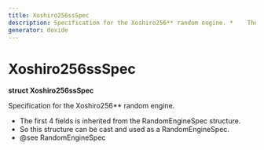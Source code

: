 ```yaml
---
title: Xoshiro256ssSpec
description: Specification for the Xoshiro256** random engine. *    The first 4 fields is inherited from the RandomEngineSpec structure. *    So this structure can be cast and used as a RandomEngineSpec. * @see RandomEngineSpec 
generator: doxide
---
```



# Xoshiro256ssSpec

**struct Xoshiro256ssSpec**


Specification for the Xoshiro256** random engine.
 *    The first 4 fields is inherited from the RandomEngineSpec structure.
 *    So this structure can be cast and used as a RandomEngineSpec.
 * @see RandomEngineSpec
 




